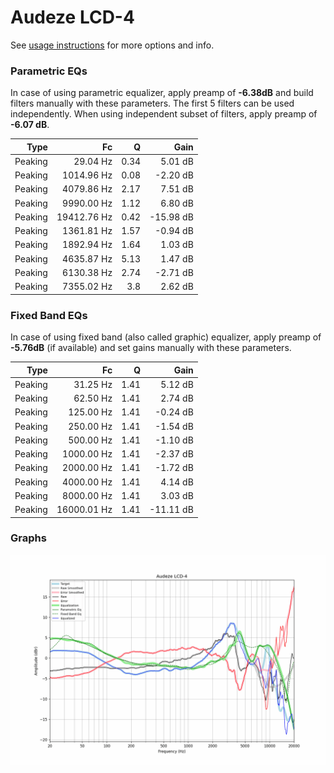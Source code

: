 # Audeze LCD-4
See [usage instructions](https://github.com/jaakkopasanen/AutoEq#usage) for more options and info.

### Parametric EQs
In case of using parametric equalizer, apply preamp of **-6.38dB** and build filters manually
with these parameters. The first 5 filters can be used independently.
When using independent subset of filters, apply preamp of **-6.07 dB**.

| Type    | Fc          |    Q | Gain      |
|--------:|------------:|-----:|----------:|
| Peaking | 29.04 Hz    | 0.34 | 5.01 dB   |
| Peaking | 1014.96 Hz  | 0.08 | -2.20 dB  |
| Peaking | 4079.86 Hz  | 2.17 | 7.51 dB   |
| Peaking | 9990.00 Hz  | 1.12 | 6.80 dB   |
| Peaking | 19412.76 Hz | 0.42 | -15.98 dB |
| Peaking | 1361.81 Hz  | 1.57 | -0.94 dB  |
| Peaking | 1892.94 Hz  | 1.64 | 1.03 dB   |
| Peaking | 4635.87 Hz  | 5.13 | 1.47 dB   |
| Peaking | 6130.38 Hz  | 2.74 | -2.71 dB  |
| Peaking | 7355.02 Hz  | 3.8  | 2.62 dB   |

### Fixed Band EQs
In case of using fixed band (also called graphic) equalizer, apply preamp of **-5.76dB**
(if available) and set gains manually with these parameters.

| Type    | Fc          |    Q | Gain      |
|--------:|------------:|-----:|----------:|
| Peaking | 31.25 Hz    | 1.41 | 5.12 dB   |
| Peaking | 62.50 Hz    | 1.41 | 2.74 dB   |
| Peaking | 125.00 Hz   | 1.41 | -0.24 dB  |
| Peaking | 250.00 Hz   | 1.41 | -1.54 dB  |
| Peaking | 500.00 Hz   | 1.41 | -1.10 dB  |
| Peaking | 1000.00 Hz  | 1.41 | -2.37 dB  |
| Peaking | 2000.00 Hz  | 1.41 | -1.72 dB  |
| Peaking | 4000.00 Hz  | 1.41 | 4.14 dB   |
| Peaking | 8000.00 Hz  | 1.41 | 3.03 dB   |
| Peaking | 16000.01 Hz | 1.41 | -11.11 dB |

### Graphs
![](./Audeze%20LCD-4.png)